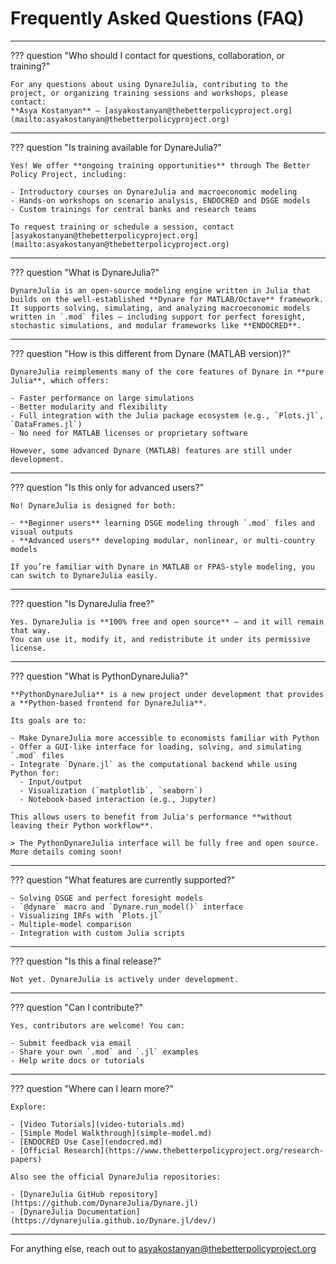 # Frequently Asked Questions (FAQ)

---

??? question "Who should I contact for questions, collaboration, or training?"

    For any questions about using DynareJulia, contributing to the project, or organizing training sessions and workshops, please contact:  
    **Asya Kostanyan** – [asyakostanyan@thebetterpolicyproject.org](mailto:asyakostanyan@thebetterpolicyproject.org)

---

??? question "Is training available for DynareJulia?"

    Yes! We offer **ongoing training opportunities** through The Better Policy Project, including:

    - Introductory courses on DynareJulia and macroeconomic modeling  
    - Hands-on workshops on scenario analysis, ENDOCRED and DSGE models  
    - Custom trainings for central banks and research teams

    To request training or schedule a session, contact [asyakostanyan@thebetterpolicyproject.org](mailto:asyakostanyan@thebetterpolicyproject.org)

---

??? question "What is DynareJulia?"

    DynareJulia is an open-source modeling engine written in Julia that builds on the well-established **Dynare for MATLAB/Octave** framework.  
    It supports solving, simulating, and analyzing macroeconomic models written in `.mod` files — including support for perfect foresight, stochastic simulations, and modular frameworks like **ENDOCRED**.

---

??? question "How is this different from Dynare (MATLAB version)?"

    DynareJulia reimplements many of the core features of Dynare in **pure Julia**, which offers:

    - Faster performance on large simulations  
    - Better modularity and flexibility  
    - Full integration with the Julia package ecosystem (e.g., `Plots.jl`, `DataFrames.jl`)  
    - No need for MATLAB licenses or proprietary software

    However, some advanced Dynare (MATLAB) features are still under development.

---

??? question "Is this only for advanced users?"

    No! DynareJulia is designed for both:

    - **Beginner users** learning DSGE modeling through `.mod` files and visual outputs  
    - **Advanced users** developing modular, nonlinear, or multi-country models

    If you’re familiar with Dynare in MATLAB or FPAS-style modeling, you can switch to DynareJulia easily.

---

??? question "Is DynareJulia free?"

    Yes. DynareJulia is **100% free and open source** — and it will remain that way.  
    You can use it, modify it, and redistribute it under its permissive license.

---

??? question "What is PythonDynareJulia?"

    **PythonDynareJulia** is a new project under development that provides a **Python-based frontend for DynareJulia**.

    Its goals are to:

    - Make DynareJulia more accessible to economists familiar with Python  
    - Offer a GUI-like interface for loading, solving, and simulating `.mod` files  
    - Integrate `Dynare.jl` as the computational backend while using Python for:  
      - Input/output  
      - Visualization (`matplotlib`, `seaborn`)  
      - Notebook-based interaction (e.g., Jupyter)

    This allows users to benefit from Julia's performance **without leaving their Python workflow**.

    > The PythonDynareJulia interface will be fully free and open source. More details coming soon!

---

??? question "What features are currently supported?"

    - Solving DSGE and perfect foresight models  
    - `@dynare` macro and `Dynare.run_model()` interface  
    - Visualizing IRFs with `Plots.jl`  
    - Multiple-model comparison  
    - Integration with custom Julia scripts

---

??? question "Is this a final release?"

    Not yet. DynareJulia is actively under development.

---

??? question "Can I contribute?"

    Yes, contributors are welcome! You can:

    - Submit feedback via email  
    - Share your own `.mod` and `.jl` examples  
    - Help write docs or tutorials

---

??? question "Where can I learn more?"

    Explore:

    - [Video Tutorials](video-tutorials.md)  
    - [Simple Model Walkthrough](simple-model.md)  
    - [ENDOCRED Use Case](endocred.md)  
    - [Official Research](https://www.thebetterpolicyproject.org/research-papers)

    Also see the official DynareJulia repositories:

    - [DynareJulia GitHub repository](https://github.com/DynareJulia/Dynare.jl)  
    - [DynareJulia Documentation](https://dynarejulia.github.io/Dynare.jl/dev/)

---

For anything else, reach out to [asyakostanyan@thebetterpolicyproject.org](mailto:asyakostanyan@thebetterpolicyproject.org)
